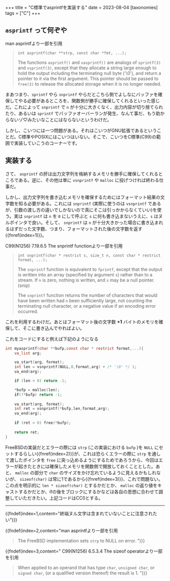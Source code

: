 +++
title = "C標準でasprintfを実装する"
date = 2023-08-04
[taxonomies]
tags = ["C"]
+++

## `asprintf` って何ぞや

man asprintfより一部を引用

>  `int asprintf(char **strp, const char *fmt, ...);`
>
> The functions `asprintf()` and `vasprintf()` are analogs of `sprintf(3)` and `vsprintf(3)`, except that they allocate a string large enough to hold the output including the terminating null byte ('\0'), and return a pointer to it via the first argument. This pointer should be passed to `free(3)` to release the allocated storage when it is no longer needed.

まあつまり、`sprintf` やら `snprintf` やらだとこちら側でよしなにバッファを確保してやる必要があるところを、関数側が勝手に確保してくれるといった感じだ。これによって `snprintf` で `n` が十分に大きくなく、出力内容が切り捨てられたり、あるいは `sprintf` でバッファオーバーランが発生、なんて事だ、もう助からないゾ♡みたいなことにはならないというわけだ。

しかし、こいつには一つ問題がある。それはこいつがGNU拡張であるということだ。C標準やPOSIXにはこいつはいない。そこで、こいつをC標準(C99)の範囲で実装していこうのコーナーです。

## 実装する
さて、 `asprintf` の肝は出力文字列を格納するメモリを勝手に確保してくれるところである。逆に、その他は単に `vsnprintf` や `malloc` に投げつければ終わる仕事だ。

しかし、出力文字列を書き込むメモリを確保するためにはフォーマット結果の文字数を知る必要がある。これには `snprintf` (実際に使うのは `vsnprintf` であるが、引数の渡し方の違いでしかないので真にそこは引っかからなくていい)を使う。実は `snprintf` は `n` を `0` にして呼ぶと `s` に何も書き込まないうえに、`s` はヌルポインタで良い。そして、 `snprintf` は `n` が十分大きかった場合に書き込まれるはずだった文字数、つまり、フォーマットされた後の文字数を返す{{fnref(index=1)}}。

C99(N1256) 7.19.6.5 The snprintf functionより一部を引用
 
> `int snprintf(char * restrict s, size_t n, const char * restrict format, ...);`
>
> The `snprintf` function is equivalent to `fprintf`, except that the output is written into an array (specified by argument `s`) rather than to a stream. If `n` is zero, nothing is written, and `s` may be a null pointer. (snip)
>
> The `snprintf` function returns the number of characters that would have been written had `n` been sufficiently large, not counting the terminating null character, or a negative value if an encoding error occurred.

これを利用するわけだ。あとはフォーマット後の文字数 **+1** バイトのメモリを確保して、そこに書き込んでやればよい。

これをコードにすると例えば下記のようになる

```c
int myasprintf(char **bufp,const char * restrict format,...){
    va_list arg;

    va_start(arg, format);
    int len = vsnprintf(NULL,0,format,arg) + /* '\0' */ 1;
    va_end(arg);

    if (len < 0) return -1;

    *bufp = malloc(len);
    if(!*bufp) return -1;
    
    va_start(arg, format);
    int ret = vsnprintf(*bufp,len,format,arg);
    va_end(arg);
    
    if (ret < 0) free(*bufp);
    
    return ret;
}
```
FreeBSDの実装だとエラーの際には `strp` (この実装における `bufp` )を `NULL` にセットするらしい{{fnref(index=2)}}が、これは恐らくエラーの際に `strp` を通して渡したポインタを `free` に突っ込めるようにするためであろうから、今回はエラーが起きたときには確保したメモリを関数側で開放しておくこととした。あと、 `malloc` の部分で `char` のサイズをかけ忘れているように見えるかもしれないが、 `sizeof(char)` は常に1であるから{{fnref(index=3)}}、これで問題ない。この点を明示的に `len * sizeof(char)` とするかだとか、 `malloc` の返り値をキャストするかだとか、ifの後をブロックにするかなどは各自の思想に合わせて調整していただきたい。上記コードはCC0とする。

---

{{fndef(index=1,content="終端ヌル文字は含まれていないことに注意されたい")}}

{{fndef(index=2,content="man asprintfより一部を引用

> The FreeBSD implementation sets `strp` to NULL on error.
")}}

{{fndef(index=3,content="
C99(N1256) 6.5.3.4 The sizeof operatorより一部を引用

> When applied to an operand that has type `char`, `unsigned char`, or `signed char`,
(or a qualified version thereof) the result is 1. 
")}}
